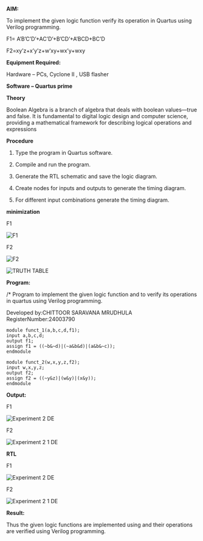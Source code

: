 
**AIM:**

To implement the given logic function verify its operation in Quartus using Verilog programming.

F1= A’B’C’D’+AC’D’+B’CD’+A’BCD+BC’D 

F2=xy’z+x’y’z+w’xy+wx’y+wxy

**Equipment Required:**

Hardware – PCs, Cyclone II , USB flasher

**Software – Quartus prime**

**Theory**

Boolean Algebra is a branch of algebra that deals with boolean values—true and false. It is fundamental to digital logic design and computer science, providing a mathematical framework for describing logical operations and expressions


**Procedure**

1.	Type the program in Quartus software.

2.	Compile and run the program.

3.	Generate the RTL schematic and save the logic diagram.

4.	Create nodes for inputs and outputs to generate the timing diagram.

5.	For different input combinations generate the timing diagram.


**minimization**

F1

![F1](https://github.com/user-attachments/assets/d0bae9fe-4b8f-4d46-9f2a-8cd5c40b8f6b)

F2

![F2](https://github.com/user-attachments/assets/37a88f17-6991-4aad-89a7-6ed15d52e979)




![TRUTH TABLE](https://github.com/user-attachments/assets/e79cf50c-faa9-4171-be0c-e0350488a607)


**Program:**

/* Program to implement the given logic function and to verify its operations in quartus using Verilog programming. 

Developed by:CHITTOOR SARAVANA MRUDHULA                                         RegisterNumber:24003790

```
module funct_1(a,b,c,d,f1);
input a,b,c,d;
output f1;
assign f1 = ((~b&~d)|(~a&b&d)|(a&b&~c));
endmodule
```

```
module funct_2(w,x,y,z,f2);
input w,x,y,z;
output f2;
assign f2 = ((~y&z)|(w&y)|(x&y));
endmodule
```


**Output:**

F1

![Experiment 2     DE](https://github.com/user-attachments/assets/48c5d253-fb8c-4ce6-a7ac-cfcc829b67a9)

 F2

![Experiment 2 1  DE](https://github.com/user-attachments/assets/300c6f6a-2860-424c-ac17-fa277a902e4b)



**RTL**

F1

![Experiment 2    DE](https://github.com/user-attachments/assets/08049f27-a8d4-40ae-96da-f2bfe62b6285)

F2 

![Experiment 2 1    DE](https://github.com/user-attachments/assets/24a56b75-cc56-4866-a6a6-2f2a1d64aae3)



**Result:**

Thus the given logic functions are implemented using and their operations are verified using Verilog programming.

